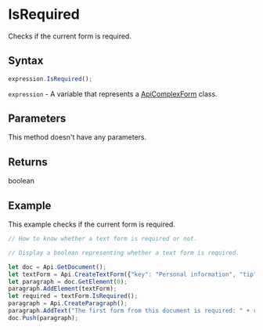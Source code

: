 # IsRequired

Checks if the current form is required.

## Syntax

```javascript
expression.IsRequired();
```

`expression` - A variable that represents a [ApiComplexForm](../ApiComplexForm.md) class.

## Parameters

This method doesn't have any parameters.

## Returns

boolean

## Example

This example checks if the current form is required.

```javascript editor-docx
// How to know whether a text form is required or not.

// Display a boolean representing whether a text form is required.

let doc = Api.GetDocument();
let textForm = Api.CreateTextForm({"key": "Personal information", "tip": "Enter your first name", "required": true, "placeholder": "First name", "comb": true, "maxCharacters": 10, "cellWidth": 3, "multiLine": false, "autoFit": false});
let paragraph = doc.GetElement(0);
paragraph.AddElement(textForm);
let required = textForm.IsRequired();
paragraph = Api.CreateParagraph();
paragraph.AddText("The first form from this document is required: " + required);
doc.Push(paragraph);
```
